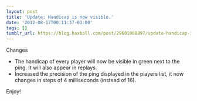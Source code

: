 ```yaml
---
layout: post
title: 'Update: Handicap is now visible.'
date: '2012-08-17T00:11:37-03:00'
tags: []
tumblr_url: https://blog.haxball.com/post/29601008897/update-handicap-is-now-visible
---
```

Changes

- The handicap of every player will now be visible in green next to the ping. It will also appear in replays.
- Increased the precision of the ping displayed in the players list, it now changes in steps of 4 milliseconds (instead of 16).

Enjoy!

